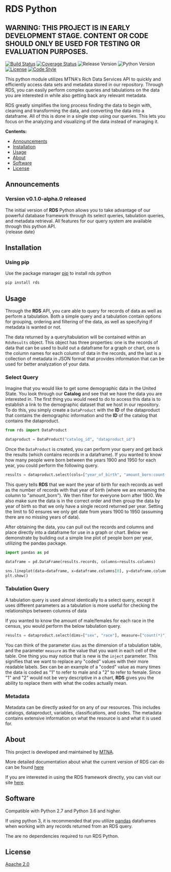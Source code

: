 # RDS Python
## WARNING: THIS PROJECT IS IN EARLY DEVELOPMENT STAGE. CONTENT OR CODE SHOULD ONLY BE USED FOR TESTING OR EVALUATION PURPOSES.
[![Build Status](https://travis-ci.org/mtna/rds-python.svg?branch=master)](https://travis-ci.org/mtna/rds-python) 
[![Coverage Status](https://coveralls.io/repos/github/mtna/rds-python/badge.svg?branch=master)](https://coveralls.io/github/mtna/rds-python?branch=master)
![Release Version](https://img.shields.io/badge/release-v0.1.0--alpha.0-blue)
![Python Version](https://img.shields.io/badge/python-2.7|3.6|3.7|3.8-blue)  
[![License](https://img.shields.io/badge/license-apache_2.0-green)](https://www.apache.org/licenses/LICENSE-2.0)
[![Code Style](https://img.shields.io/badge/code_style-black-black)](https://pypi.org/project/black/)
  
This python module utilizes MTNA's Rich Data Services API to quickly and efficiently access data sets and metadata stored in our repository. Through RDS, you can easily perform complex queries and tabulations on the data you are interested in while also getting back any relevant metadata.

RDS greatly simplifies the long process finding the data to begin with, cleaning and transforming the data, and converting the data into a dataframe. All of this is done in a single step using our queries. This lets you focus on the analyzing and visualizing of the data instead of managing it.  
  
**Contents:**  
- [Announcements](#announcements)  
- [Installation](#installation)  
- [Usage](#usage)  
- [About](#about)  
- [Software](#software)  
- [License](#license)  
    
## Announcements
### Version v0.1.0-alpha.0 released
The initial version of **RDS** Python allows you to take advantage of our powerful database framework through its select queries, tabulation queries, and metadata retrieval. All features for our query system are available through this python API.  
{release date}

## Installation
### Using pip
Use the package manager [pip](https://pip.pypa.io/en/stable/) to install rds python
```bash
pip install rds
```

## Usage
Through the **RDS** API, you care able to query for records of data as well as perform a tabulation. Both a simple query and a tabulation contain options for grouping, ordering and filtering of the data, as well as specifying if metadata is wanted or not.

The data returned by a query/tabulation will be contained within an `RdsResults` object. This object has three properties: one is the records of data that can be used to build out a dataframe for a graph or chart, one is the column names for each column of data in the records, and the last is a collection of metadata in JSON format that provides information that can be used for better analyzation of your data.

### Select Query
Imagine that you would like to get some demographic data in the United State. You look through our **Catalog** and see that we have the data you are interested in. The first thing you would need to do to access this data is to establish a link to the demographic dataset that we host in our repository. To do this, you simply create a `DataProduct` with the **ID** of the dataproduct that contains the demographic information and the **ID** of the catalog that contains the dataproduct.
```python
from rds import DataProduct

dataproduct = DataProduct("catalog_id", "dataproduct_id")
```

Once the `DataProduct` is created, you can perform your query and get back the results (which contains records in a dataframe). If you wanted to know how many people were born between the years 1900 and 1950 for each year, you could perform the following query.
```python
results = dataproduct.select(cols=["year_of_birth", "amount_born:count(*)"], where=["year_of_birth>1900"], orderby=["year_of_birth"], groupby=["year_of_birth"], limit=50)
```

This query tells **RDS** that we want the year of birth for each records as well as the number of records with that year of birth (where we are renaming the column to "amount_born"). We then filter for everyone born after 1900. We also make sure the data is in the correct order and then group the data by year of birth so that we only have a single record returned per year. Setting the limit to 50 ensures we only get date from years 1900 to 1950 (assuming there are no missing years of data).

After obtaining the data, you can pull out the records and columns and place directly into a dataframe for use in a graph or chart. Below we demonstrate by building out a simple line plot of people born per year, utilizing the pandas package.
```python
import pandas as pd

dataframe = pd.DataFrame(results.records, columns=results.columns)

sns.lineplot(data=dataframe, x=dataframe.columns[0], y=dataframe.columns[1])
plt.show()
```

### Tabulation Query
A tabulation query is used almost identically to a select query, except it uses different parameters as a tabulation is more useful for checking the relationships between columns of data

If you wanted to know the amount of male/females for each race in the census, you would perform the below tabulation query.
```python
results = dataproduct.select(dims=["sex", "race"], measure=["count(*)"], orderby=["race"], inject=True)
```

You can think of the parameter `dims` as the dimension of a tabulation table, and the parameter `measure` as the value that you want in each cell of the table. One thing you may notice that is new is the `inject` parameter. This signifies that we want to replace any "coded" values with their more readable labels. Sex can be an example of a "coded" value as many times the data is coded as "1" to refer to male and a "2" to refer to female. Since "1" and "2" would not be very descriptive in a chart, **RDS** gives you the ability to replace them with what the codes actually mean.

### Metadata
Metadata can be directly asked for on any of our resources. This includes catalogs, dataproduct, variables, classifications, and codes. The metadata contains extensive information on what the resource is and what it is used for.

## About
This project is developed and maintained by [MTNA](https://www.mtna.us/).

More detailed documentation about what the current version of RDS can do can be found [here](https://documenter.getpostman.com/view/2220438/SzS4QmXD?version=latest#intro.)

If you are interested in using the RDS framework directly, you can visit our site [here](https://www2.richdataservices.com/).

## Software
Compatible with Python 2.7 and Python 3.6 and higher.

If using python 3, it is recommended that you utilize [pandas](https://pandas.pydata.org/) dataframes when working with any records returned from an RDS query.

The are no dependencies required to run RDS Python.

## License
[Apache 2.0](https://www.apache.org/licenses/LICENSE-2.0)

